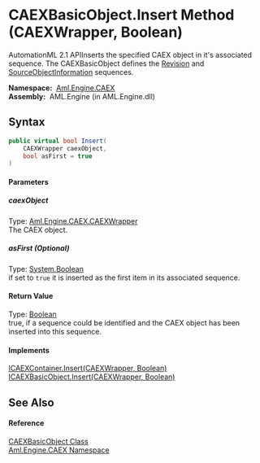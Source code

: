 CAEXBasicObject.Insert Method (CAEXWrapper, Boolean)
====================================================
AutomationML 2.1 APIInserts the specified CAEX object in it's associated sequence. The CAEXBasicObject defines the [Revision][1] and [SourceObjectInformation][2] sequences.

  **Namespace:**  [Aml.Engine.CAEX][3]  
  **Assembly:**  AML.Engine (in AML.Engine.dll)

Syntax
------

```csharp
public virtual bool Insert(
	CAEXWrapper caexObject,
	bool asFirst = true
)
```

#### Parameters

##### *caexObject*
Type: [Aml.Engine.CAEX.CAEXWrapper][4]  
The CAEX object.

##### *asFirst* (Optional)
Type: [System.Boolean][5]  
 if set to `true` it is inserted as the first item in its associated sequence.

#### Return Value
Type: [Boolean][5]  
 true, if a sequence could be identified and the CAEX object has been inserted into this sequence. 
#### Implements
[ICAEXContainer.Insert(CAEXWrapper, Boolean)][6]  
[ICAEXBasicObject.Insert(CAEXWrapper, Boolean)][7]  


See Also
--------

#### Reference
[CAEXBasicObject Class][8]  
[Aml.Engine.CAEX Namespace][3]  

[1]: Revision.md
[2]: SourceObjectInformation.md
[3]: ../README.md
[4]: ../CAEXWrapper/README.md
[5]: https://docs.microsoft.com/dotnet/api/system.boolean
[6]: ../ICAEXContainer/Insert.md
[7]: ../ICAEXBasicObject/Insert.md
[8]: README.md
[9]: https://www.automationml.org
[10]: ../../icons/logoShade.png